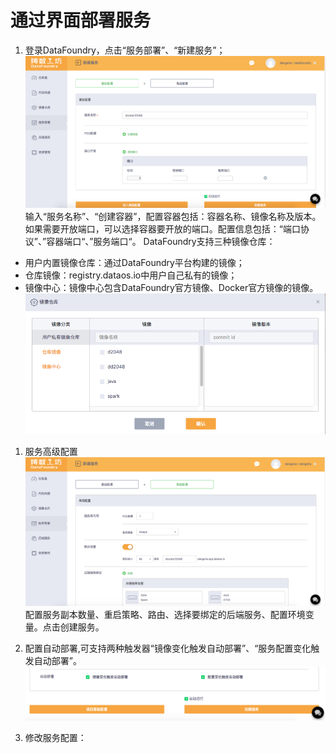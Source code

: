# 通过界面部署服务

1. 登录DataFoundry，点击“服务部署”、“新建服务”；
![](../../img/Deployment1.png)
输入“服务名称”、“创建容器”，配置容器包括：容器名称、镜像名称及版本。如果需要开放端口，可以选择容器要开放的端口。配置信息包括：“端口协议”、”容器端口“、”服务端口“。
DataFoundry支持三种镜像仓库：
 - 用户内置镜像仓库：通过DataFoundry平台构建的镜像；
 - 仓库镜像：registry.dataos.io中用户自己私有的镜像；
 - 镜像中心：镜像中心包含DataFoundry官方镜像、Docker官方镜像的镜像。
![](../../img/Deployment-Registry.png)

1. 服务高级配置
![](../../img/Deployment2.png)
配置服务副本数量、重启策略、路由、选择要绑定的后端服务、配置环境变量。点击创建服务。

1. 配置自动部署,可支持两种触发器“镜像变化触发自动部署”、“服务配置变化触发自动部署”。
![](../../img/CD.png)
1. 修改服务配置：
